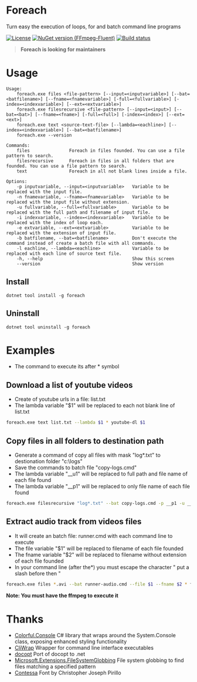 # Foreach
Turn easy the execution of loops, for and batch command line programs

[![License](http://img.shields.io/:license-mit-blue.svg)](http://gep13.mit-license.org) 
[![NuGet version (FFmpeg-Fluent)](https://img.shields.io/nuget/v/foreach.svg?style=flat-square)](https://www.nuget.org/packages/foreach/) 
[![Build status](https://ci.appveyor.com/api/projects/status/u3k9evib8q8i71tl?svg=true)](https://ci.appveyor.com/project/jefersonsv/foreach)

> **Foreach is looking for maintainers**

# Usage

```
Usage:
    foreach.exe files <file-pattern> [--input=<inputvariable>] [--bat=<batfilename>] [--fname=<fnamevariable>] [-full=<fullvariable>] [-index=<indexvariable>] [--ext=<extvariable>]
    foreach.exe filesrecursive <file-pattern> [--input=<input>] [--bat=<bat>] [--fname=<fname>] [-full=<full>] [-index=<index>] [--ext=<ext>]
    foreach.exe text <source-text-file> [--lambda=<eachline>] [--index=<indexvariable>] [--bat=<batfilename>]
    foreach.exe --version

Commands:
    files               Foreach in files founded. You can use a file pattern to search.
    filesrecursive      Foreach in files in all folders that are founded. You can use a file pattern to search.
    text                Foreach in all not blank lines inside a file.

Options:
    -p inputvariable, --input=<inputvariable>   Variable to be replaced with the input file.
    -n fnamevariable, --fname=<fnamevariable>   Variable to be replaced with the input file without extension.
    -u fullvariable, --full=<fullvariable>      Variable to be replaced with the full path and filename of input file.
    -i indexvariable, --index=<indexvariable>   Variable to be replaced with the index of loop each.
    -e extvariable, --ext=<extvariable>         Variable to be replaced with the extension of input file.
    -b batfilename, --bat=<batfilename>         Don't execute the command instead of create a batch file with all commands.
    -l eachline, --lambda=<eachline>            Variable to be replaced with each line of source text file.
    -h, --help                                  Show this screen
    --version                                   Show version
```
## Install

```
dotnet tool install -g foreach
```

## Uninstall

```
dotnet tool uninstall -g foreach
```

# Examples
* The command to execute its after * symbol

## Download a list of youtube videos

* Create of youtube urls in a file: list.txt
* The lambda variable "$1" will be replaced to each not blank line of list.txt

```bash
foreach.exe text list.txt --lambda $1 * youtube-dl $1
```

## Copy files in all folders to destination path

* Generate a command of copy all files with mask "log*.txt" to destionation folder "c:\logs"
* Save the commands to batch file "copy-logs.cmd"
* The lambda variable "__u1" will be replaced to full path and file name of each file found
* The lambda variable "__p1" will be replaced to only file name of each file found

```bash
foreach.exe filesrecursive "log*.txt" --bat copy-logs.cmd -p __p1 -u __u1 * copy "__u1" "c:\logs\__p1"
```

## Extract audio track from videos files

* It will create an batch file: runner.cmd with each command line to execute
* The file variable "$1" will be replaced to filename of each file founded
* The fname variable "$2" will be replaced to filename without extension of each file founded
* In your command line (after the*) you must escape the character " put a slash before then \"

```bash
foreach.exe files *.avi --bat runner-audio.cmd --file $1 --fname $2 * ffmpeg -i \"$1\"  \"$2.mp3\" 
```

**Note: You must have the ffmpeg to execute it**

# Thanks

- [Colorful.Console](https://github.com/tomakita/Colorful.Console) C# library that wraps around the System.Console class, exposing enhanced styling functionality
- [CliWrap](https://github.com/Tyrrrz/CliWrap) Wrapper for command line interface executables
- [docopt](https://github.com/docopt/docopt.net) Port of docopt to .net 
- [Microsoft.Extensions.FileSystemGlobbing](https://www.nuget.org/packages/Microsoft.Extensions.FileSystemGlobbing/) File system globbing to find files matching a specified pattern
- [Contessa](http://www.textfiles.com/art/contessa.flf) Font by Christopher Joseph Pirillo
